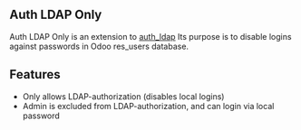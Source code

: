 Auth LDAP Only
--------------

Auth LDAP Only is an extension to [auth\_ldap](https://github.com/OCA/OCB/tree/8.0/addons/auth_ldap)
Its purpose is to disable logins against passwords in Odoo res_users database.

Features
--------

* Only allows LDAP-authorization (disables local logins)
* Admin is excluded from LDAP-authorization, and can login via local password
